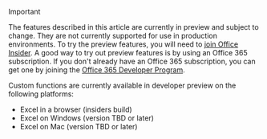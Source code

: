> [!IMPORTANT]
> The features described in this article are currently in preview and subject to change. They are not currently supported for use in production environments. To try the preview features, you will need to [join Office Insider](https://insider.office.com/join).  A good way to try out preview features is by using an Office 365 subscription. If you don't already have an Office 365 subscription, you can get one by joining the [Office 365 Developer Program](https://developer.microsoft.com/office/dev-program).
>
> Custom functions are currently available in developer preview on the following platforms:
> - Excel in a browser (insiders build)
> - Excel on Windows (version TBD or later)
> - Excel on Mac (version TBD or later)

